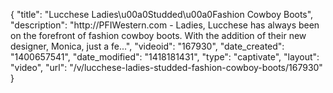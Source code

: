 {
    "title": "Lucchese Ladies\u00a0Studded\u00a0Fashion Cowboy Boots",
    "description": "http:\/\/PFIWestern.com - Ladies, Lucchese has always been on the forefront of fashion cowboy boots. With the addition of their new designer, Monica, just a fe...",
    "videoid": "167930",
    "date_created": "1400657541",
    "date_modified": "1418181431",
    "type": "captivate",
    "layout": "video",
    "url": "\/v\/lucchese-ladies-studded-fashion-cowboy-boots\/167930"
}